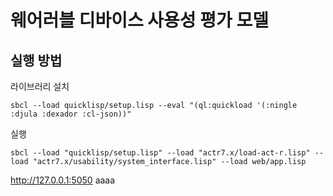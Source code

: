 # 웨어러블 디바이스 사용성 평가 모델

## 실행 방법

라이브러리 설치

```
sbcl --load quicklisp/setup.lisp --eval "(ql:quickload '(:ningle :djula :dexador :cl-json))"
```

실행

```
sbcl --load "quicklisp/setup.lisp" --load "actr7.x/load-act-r.lisp" --load "actr7.x/usability/system_interface.lisp" --load web/app.lisp
```

http://127.0.0.1:5050
aaaa